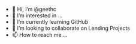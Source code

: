 - 👋 Hi, I’m @geethc
- 👀 I’m interested in ...
- 🌱 I’m currently learning GitHub
- 💞️ I’m looking to collaborate on Lending Projects
- 📫 How to reach me ...

<!---
geethc/geethc is a ✨ special ✨ repository because its `README.md` (this file) appears on your GitHub profile.
You can click the Preview link to take a look at your changes.
--->
